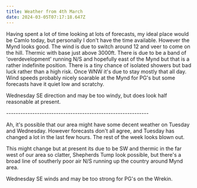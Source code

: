 ```yaml
---
title: Weather from 4th March
date: 2024-03-05T07:17:18.647Z
---
```

Having spent a lot of time looking at lots of forecasts, my ideal place would be Camlo today, but personally I don't have the time available.  However the Mynd looks good.  The wind is due to switch around 12 and veer to come on the hill.  Thermic with base just above 3000ft.  There is due to be a band of 'overdevelopment' running N/S and hopefully east of the Mynd but that is a rather  indefinite position.  There is a tiny chance of isolated showers but bad luck rather than a high risk.  Once WNW it's due to stay mostly that all day.  Wind speeds probably nicely soarable at the Mynd for PG's but some forecasts have it quiet low and scratchy.

Wednesday SE direction and may be too windy, but does look half reasonable at present.

\------------------------------------------------------------

Ah,  it's possible that our area might have some decent weather on Tuesday and Wednesday.  However forecasts don't all agree, and Tuesday has changed a lot in the last few hours.  The rest of the week looks blown out.

This might change but at present its due to be SW and thermic in the far west of our area so clatter, Shepherds Tump look possible, but there's a broad line of southerly poor air N/S running up the country around Mynd area.

Wednesday SE winds and may be too strong for PG's on the Wrekin.